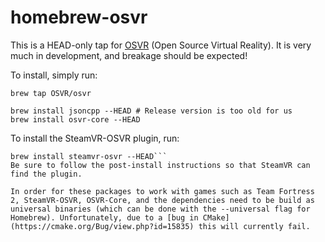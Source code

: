 # homebrew-osvr
This is a HEAD-only tap for [OSVR](http://www.osvr.org) (Open Source Virtual Reality). It is very much in development, and breakage should be expected!

To install, simply run:
```
brew tap OSVR/osvr

brew install jsoncpp --HEAD # Release version is too old for us
brew install osvr-core --HEAD
```

To install the SteamVR-OSVR plugin, run:
```
brew install steamvr-osvr --HEAD```
Be sure to follow the post-install instructions so that SteamVR can find the plugin.

In order for these packages to work with games such as Team Fortress 2, SteamVR-OSVR, OSVR-Core, and the dependencies need to be build as universal binaries (which can be done with the --universal flag for Homebrew). Unfortunately, due to a [bug in CMake](https://cmake.org/Bug/view.php?id=15835) this will currently fail.
